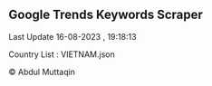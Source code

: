 

## Google Trends Keywords Scraper 
 
Last Update 16-08-2023 , 19:18:13

Country List :
VIETNAM.json



© Abdul Muttaqin 
